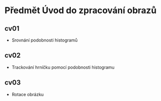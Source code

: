 # Předmět Úvod do zpracování obrazů

## cv01
- Srovnání podobnosti histogramů

## cv02
- Trackování hrníčku pomocí podobnosti histogramu

## cv03
- Rotace obrázku
